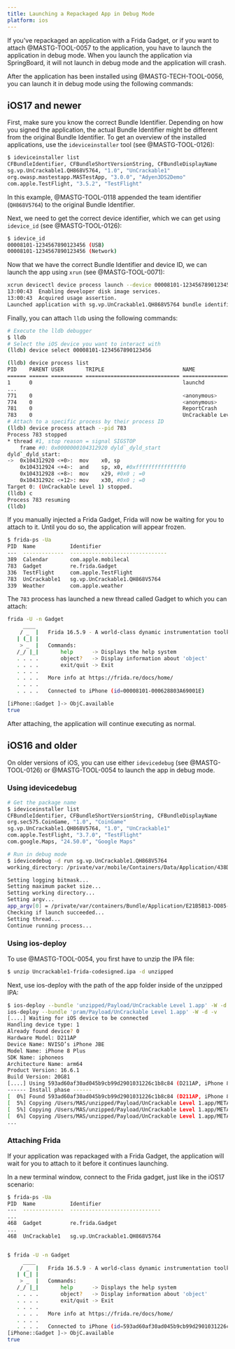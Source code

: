 ```yaml
---
title: Launching a Repackaged App in Debug Mode
platform: ios
---
```


If you've repackaged an application with a Frida Gadget, or if you want to attach @MASTG-TOOL-0057 to the application, you have to launch the application in debug mode. When you launch the application via SpringBoard, it will not launch in debug mode and the application will crash.

After the application has been installed using @MASTG-TECH-TOOL-0056, you can launch it in debug mode using the following commands:

## iOS17 and newer

First, make sure you know the correct Bundle Identifier. Depending on how you signed the application, the actual Bundle Identifier might be different from the original Bundle Identifier. To get an overview of the installed applications, use the `ideviceinstaller` tool (see @MASTG-TOOL-0126):

```bash
$ ideviceinstaller list
CFBundleIdentifier, CFBundleShortVersionString, CFBundleDisplayName
sg.vp.UnCrackable1.QH868V5764, "1.0", "UnCrackable1"
org.owasp.mastestapp.MASTestApp, "3.0.0", "Adyen3DS2Demo"
com.apple.TestFlight, "3.5.2", "TestFlight"
```

In this example, @MASTG-TOOL-0118 appended the team identifier (`QH868V5764`) to the original Bundle Identifier.

Next, we need to get the correct device identifier, which we can get using `idevice_id` (see @MASTG-TOOL-0126):

```bash
$ idevice_id
00008101-1234567890123456 (USB)
00008101-1234567890123456 (Network)
```

Now that we have the correct Bundle Identifier and device ID, we can launch the app using `xrun` (see @MASTG-TOOL-0071):

```bash
xcrun devicectl device process launch --device 00008101-1234567890123456  --start-stopped sg.vp.UnCrackable1.QH868V5764
13:00:43  Enabling developer disk image services.
13:00:43  Acquired usage assertion.
Launched application with sg.vp.UnCrackable1.QH868V5764 bundle identifier.
```

Finally, you can attach `lldb` using the following commands:

```bash
# Execute the lldb debugger
$ lldb
# Select the iOS device you want to interact with
(lldb) device select 00008101-1234567890123456

(lldb) device process list
PID    PARENT USER       TRIPLE                         NAME
====== ====== ========== ============================== ============================
1      0                                                launchd
...
771    0                                                <anonymous>
774    0                                                <anonymous>
781    0                                                ReportCrash
783    0                                                UnCrackable Level 1
# Attach to a specific process by their process ID
(lldb) device process attach --pid 783
Process 783 stopped
* thread #1, stop reason = signal SIGSTOP
    frame #0: 0x0000000104312920 dyld`_dyld_start
dyld`_dyld_start:
->  0x104312920 <+0>:  mov    x0, sp
    0x104312924 <+4>:  and    sp, x0, #0xfffffffffffffff0
    0x104312928 <+8>:  mov    x29, #0x0 ; =0
    0x10431292c <+12>: mov    x30, #0x0 ; =0
Target 0: (UnCrackable Level 1) stopped.
(lldb) c
Process 783 resuming
(lldb)
```

If you manually injected a Frida Gadget, Frida will now be waiting for you to attach to it. Until you do so, the application will appear frozen.

```bash
$ frida-ps -Ua
PID  Name           Identifier
---  -------------  -------------------------------
389  Calendar       com.apple.mobilecal
783  Gadget         re.frida.Gadget
336  TestFlight     com.apple.TestFlight
783  UnCrackable1   sg.vp.UnCrackable1.QH868V5764
339  Weather        com.apple.weather
```

The `783` process has launched a new thread called Gadget to which you can attach:

```bash
frida -U -n Gadget
     ____
    / _  |   Frida 16.5.9 - A world-class dynamic instrumentation toolkit
   | (_| |
    > _  |   Commands:
   /_/ |_|       help      -> Displays the help system
   . . . .       object?   -> Display information about 'object'
   . . . .       exit/quit -> Exit
   . . . .
   . . . .   More info at https://frida.re/docs/home/
   . . . .
   . . . .   Connected to iPhone (id=00008101-000628803A69001E)

[iPhone::Gadget ]-> ObjC.available
true
```

After attaching, the application will continue executing as normal.

## iOS16 and older

On older versions of iOS, you can use either `idevicedebug` (see @MASTG-TOOL-0126) or @MASTG-TOOL-0054 to launch the app in debug mode.

### Using idevicedebug

```bash
# Get the package name
$ ideviceinstaller list
CFBundleIdentifier, CFBundleShortVersionString, CFBundleDisplayName
org.sec575.CoinGame, "1.0", "CoinGame"
sg.vp.UnCrackable1.QH868V5764, "1.0", "UnCrackable1"
com.apple.TestFlight, "3.7.0", "TestFlight"
com.google.Maps, "24.50.0", "Google Maps"

# Run in debug mode
$ idevicedebug -d run sg.vp.UnCrackable1.QH868V5764
working_directory: /private/var/mobile/Containers/Data/Application/438DE865-2714-4BD9-B1EE-881AD4E54AD1

Setting logging bitmask...
Setting maximum packet size...
Setting working directory...
Setting argv...
app_argv[0] = /private/var/containers/Bundle/Application/E21B5B13-DD85-4C83-9A0E-03FCEBF95CF5/UnCrackable Level 1.app/UnCrackable Level 1
Checking if launch succeeded...
Setting thread...
Continue running process...
```

### Using ios-deploy

To use  @MASTG-TOOL-0054, you first have to unzip the IPA file:

```bash
$ unzip Uncrackable1-frida-codesigned.ipa -d unzipped
```

Next, use ios-deploy with the path of the app folder inside of the unzipped IPA:

```bash
$ ios-deploy --bundle 'unzipped/Payload/UnCrackable Level 1.app' -W -d -v
ios-deploy --bundle 'pram/Payload/UnCrackable Level 1.app' -W -d -v
[....] Waiting for iOS device to be connected
Handling device type: 1
Already found device? 0
Hardware Model: D211AP
Device Name: NVISO’s iPhone JBE
Model Name: iPhone 8 Plus
SDK Name: iphoneos
Architecture Name: arm64
Product Version: 16.6.1
Build Version: 20G81
[....] Using 593ad60af30ad045b9cb99d2901031226c1b8c84 (D211AP, iPhone 8 Plus, iphoneos, arm64, 16.6.1, 20G81) a.k.a. '**NVISO**’s iPhone JBE'.
------ Install phase ------
[  0%] Found 593ad60af30ad045b9cb99d2901031226c1b8c84 (D211AP, iPhone 8 Plus, iphoneos, arm64, 16.6.1, 20G81) a.k.a. 'NVISO’s iPhone JBE' connected through USB, beginning install
[  5%] Copying /Users/MAS/unzipped/Payload/UnCrackable Level 1.app/META-INF/ to device
[  5%] Copying /Users/MAS/unzipped/Payload/UnCrackable Level 1.app/META-INF/com.apple.ZipMetadata.plist to device
[  6%] Copying /Users/MAS/unzipped/Payload/UnCrackable Level 1.app/META-INF/com.apple.ZipMetadata.plist to device
...
```

### Attaching Frida

If your application was repackaged with a Frida Gadget, the application will wait for you to attach to it before it continues launching.

In a new terminal window, connect to the Frida gadget, just like in the iOS17 scenario:

```bash
$ frida-ps -Ua
PID  Name           Identifier
---  -------------  -----------------------------
...
468  Gadget         re.frida.Gadget
...
468  UnCrackable1   sg.vp.UnCrackable1.QH868V5764


$ frida -U -n Gadget
     ____
    / _  |   Frida 16.5.9 - A world-class dynamic instrumentation toolkit
   | (_| |
    > _  |   Commands:
   /_/ |_|       help      -> Displays the help system
   . . . .       object?   -> Display information about 'object'
   . . . .       exit/quit -> Exit
   . . . .
   . . . .   More info at https://frida.re/docs/home/
   . . . .
   . . . .   Connected to iPhone (id=593ad60af30ad045b9cb99d2901031226c1b8c84)
[iPhone::Gadget ]-> ObjC.available
true
```
